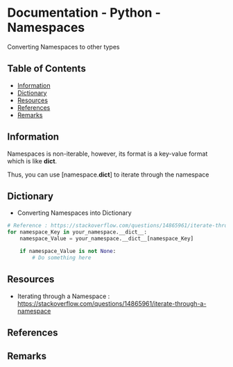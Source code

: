 # Documentation - Python - Namespaces

Converting Namespaces to other types

## Table of Contents
- [Information](#information)
- [Dictionary](#dictionary)
- [Resources](#resources)
- [References](#references)
- [Remarks](#remarks)

## Information

Namespaces is non-iterable, however, its format is a key-value format which is like __dict__.

Thus, you can use [namespace.__dict__] to iterate through the namespace

## Dictionary
- Converting Namespaces into Dictionary

```python
# Reference : https://stackoverflow.com/questions/14865961/iterate-through-a-namespace
for namespace_Key in your_namespace.__dict__:
	namespace_Value = your_namespace.__dict__[namespace_Key]

	if namespace_Value is not None:
		# Do something here
```

## Resources

+ Iterating through a Namespace : https://stackoverflow.com/questions/14865961/iterate-through-a-namespace

## References

## Remarks
